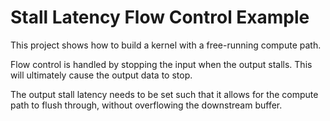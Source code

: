 # Stall Latency Flow Control Example 

This project shows how to build a kernel with a free-running compute path. 

Flow control is handled by stopping the input when the output stalls. This will ultimately cause the output data to stop.

The output stall latency needs to be set such that it allows for the compute path to flush through, without overflowing the downstream buffer.

